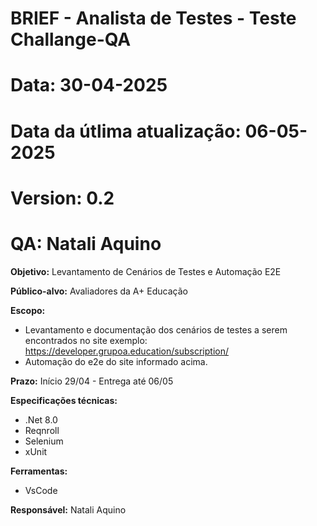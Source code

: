 # BRIEF - Analista de Testes - Teste Challange-QA
# Data: 30-04-2025
# Data da útlima atualização: 06-05-2025 
# Version: 0.2
# QA: Natali Aquino

**Objetivo:** Levantamento de Cenários de Testes e Automação E2E

**Público-alvo:** Avaliadores da A+ Educação

**Escopo:** 
- Levantamento e documentação dos cenários de testes a serem encontrados no site exemplo: https://developer.grupoa.education/subscription/
- Automação do e2e do site informado acima.

**Prazo:** Início 29/04 - Entrega até 06/05

**Especificações técnicas:**
- .Net 8.0
- Reqnroll
- Selenium
- xUnit

**Ferramentas:**
- VsCode

**Responsável:** Natali Aquino
